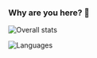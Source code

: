 ### Why are you here? 🤔
![Overall stats](https://github-readme-stats.vercel.app/api?username=maploop&theme=cobalt&show_icons=true&count_private=true)

![Languages](https://github-readme-stats.vercel.app/api/top-langs/?username=maploop&theme=cobalt&show_icons=true&count_private=true)
